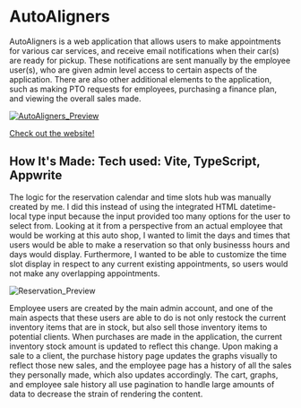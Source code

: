 # AutoAligners

AutoAligners is a web application that allows users to make appointments for various car services, and receive email notifications when their car(s) are ready for pickup.  These notifications are sent manually by the employee user(s), who are given admin level access to certain aspects of the application.  There are also other additional elements to the application, such as making PTO requests for employees, purchasing a finance plan, and viewing the overall sales made.

<a href = "https://autoaligners.netlify.app/">

![AutoAligners_Preview](https://github.com/choir27/AutoAligners/assets/66279068/3b83a36b-e6ed-45f3-a6c8-3768e76dd9cb)

</a>

<a href = "https://autoaligners.netlify.app/">Check out the website!</a>

## How It's Made: Tech used: Vite, TypeScript, Appwrite

The logic for the reservation calendar and time slots hub was manually created by me.  I did this instead of using the integrated HTML datetime-local type input because the input provided too many options for the user to select from.  Looking at it from a perspective from an actual employee that would be working at this auto shop, I wanted to limit the days and times that users would be able to make a reservation so that only businesss hours and days would display.  Furthermore, I wanted to be able to customize the time slot display in respect to any current existing appointments, so users would not make any overlapping appointments.

![Reservation_Preview](https://github.com/choir27/AutoAligners/assets/66279068/b30796ec-37e9-4644-ab0b-87ebec0a26b7)

Employee users are created by the main admin account, and one of the main aspects that these users are able to do is not only restock the current inventory items that are in stock, but also sell those inventory items to potential clients.  When purchases are made in the application, the current inventory stock amount is updated to reflect this change.  Upon making a sale to a client, the purchase history page updates the graphs visually to reflect those new sales, and the employee page has a history of all the sales they personally made, which also updates accordingly.  The cart, graphs, and employee sale history all use pagination to handle large amounts of data to decrease the strain of rendering the content.